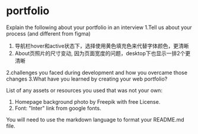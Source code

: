 # portfolio


Explain the following about your portfolio in an interview
1.Tell us about your process (and different from figma)
  1. 导航栏hover和active状态下，选择使用黄色填充色来代替字体颜色，更清晰
  2. About页照片的尺寸变动, 因为页面宽度的问题，desktop下也显示一排2个更清晰

2.challenges you faced during development and how you overcame those changes
3.What have you learned by creating your web portfolio?


List of any assets or resources you used that was not your own:
1. Homepage background photo by Freepik with free License.
2. Font: "Inter" link from google fonts.

You will need to use the markdown language to format your README.md file. 

